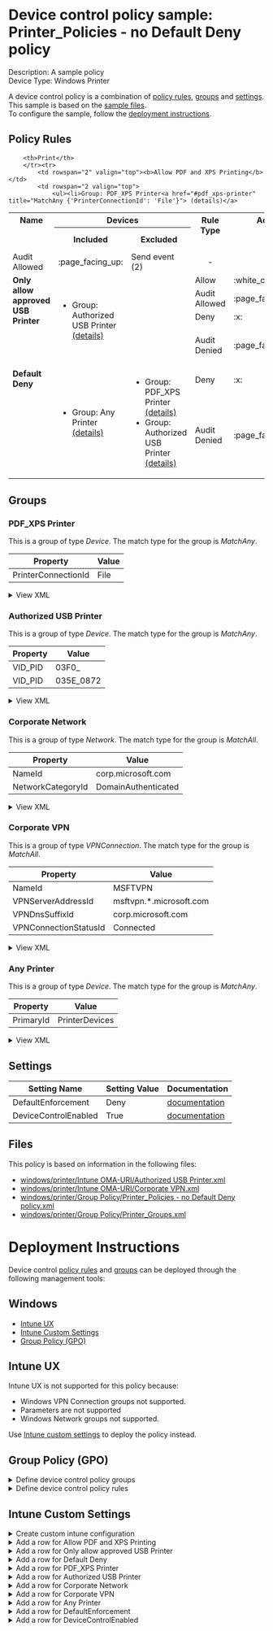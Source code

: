 # Device control policy sample: Printer_Policies - no Default Deny policy

Description: A sample policy              
Device Type: Windows Printer

A device control policy is a combination of [policy rules](#policy-rules), [groups](#groups) and [settings](#settings).  
This sample is based on the [sample files](#files).  
To configure the sample, follow the [deployment instructions](#deployment-instructions).  

## Policy Rules


<table>
    <tr>
        <th rowspan="2" valign="top">Name</th>
        <th colspan="2" valign="top"><center>Devices</center></th>
        <th rowspan="2" valign="top">Rule Type</th>
        <th colspan="1" valign="top"><center>Access</center></th>
        <th rowspan="2" valign="top">Notification</th>
        <th rowspan="2" valign="top">Conditions</th>
    </tr>
    <tr>
        <th>Included</th>
        <th>Excluded</th>
        
		<th>Print</th>
        </tr><tr>
            <td rowspan="2" valign="top"><b>Allow PDF and XPS Printing</b></td>
            <td rowspan="2 valign="top">
                <ul><li>Group: PDF_XPS Printer<a href="#pdf_xps-printer" title="MatchAny {'PrinterConnectionId': 'File'}"> (details)</a>  
</ul>
            </td>
            <td rowspan="2" valign="top">
                <ul></ul>
            </td>
            <td>Allow</td>
            <td>:white_check_mark:</td>
            <td>None (0)</td> 
            <td>
                <center>-</center></td>
        </tr><tr>
            <td>Audit Allowed</td>
            <td>:page_facing_up:</td>
            <td>Send event (2)</td>
            <td> 
                <center>-</center></td>
        </tr><tr>
            <td rowspan="4" valign="top"><b>Only allow approved USB Printer</b></td>
            <td rowspan="4 valign="top">
                <ul><li>Group: Authorized USB Printer<a href="#authorized-usb-printer" title="MatchAny {'VID_PID': '035E_0872'}"> (details)</a>  
</ul>
            </td>
            <td rowspan="4" valign="top">
                <ul></ul>
            </td>
            <td>Allow</td>
            <td>:white_check_mark:</td>
            <td>None (0)</td> 
            <td>
                <details>
                <summary>View</summary>
                MatchAny:
                <ul><li> Windows Network: MatchAny 
                        <ul><li>Group: Corporate Network<a href="#corporate-network" title="MatchAll {'NameId': 'corp.microsoft.com', 'NetworkCategoryId': 'DomainAuthenticated'}"> (details)</a>  
</ul><li> Windows VPN Connection: MatchAny 
                        <ul><li>Group: Corporate VPN<a href="#corporate-vpn" title="MatchAll {'NameId': 'MSFTVPN', 'VPNServerAddressId': 'msftvpn.*.microsoft.com', 'VPNDnsSuffixId': 'corp.microsoft.com', 'VPNConnectionStatusId': 'Connected'}"> (details)</a>  
</ul>
                </ul>
                </details></td>
        </tr><tr>
            <td>Audit Allowed</td>
            <td>:page_facing_up:</td>
            <td>Send event (2)</td>
            <td> 
                <center>-</center></td>
        </tr><tr>
            <td>Deny</td>
            <td>:x:</td>
            <td>None (0)</td>
            <td> 
                <center>-</center></td>
        </tr><tr>
            <td>Audit Denied</td>
            <td>:page_facing_up:</td>
            <td>Show notification and Send event (3)</td>
            <td> 
                <center>-</center></td>
        </tr><tr>
            <td rowspan="2" valign="top"><b>Default Deny</b></td>
            <td rowspan="2 valign="top">
                <ul><li>Group: Any Printer<a href="#any-printer" title="MatchAny {'PrimaryId': 'PrinterDevices'}"> (details)</a>  
</ul>
            </td>
            <td rowspan="2" valign="top">
                <ul><li>Group: PDF_XPS Printer<a href="#pdf_xps-printer" title="MatchAny {'PrinterConnectionId': 'File'}"> (details)</a>  
<li>Group: Authorized USB Printer<a href="#authorized-usb-printer" title="MatchAny {'VID_PID': '035E_0872'}"> (details)</a>  
</ul>
            </td>
            <td>Deny</td>
            <td>:x:</td>
            <td>None (0)</td> 
            <td>
                <center>-</center></td>
        </tr><tr>
            <td>Audit Denied</td>
            <td>:page_facing_up:</td>
            <td>Show notification and Send event (3)</td>
            <td> 
                <center>-</center></td>
        </tr></table>


## Groups


### PDF_XPS Printer



This is a group of type *Device*. 
The match type for the group is *MatchAny*.


|  Property | Value |
|-----------|-------|
| PrinterConnectionId | File |





<details>
<summary>View XML</summary>

```xml
<Group Id="{e5170dfb-19a9-4466-8109-d36c9c912b4e}" Type="Device">
	<!-- ./Vendor/MSFT/Defender/Configuration/DeviceControl/PolicyGroups/%7Be5170dfb-19a9-4466-8109-d36c9c912b4e%7D/GroupData -->
	<Name>PDF_XPS Printer</Name>
	<MatchType>MatchAny</MatchType>
	<DescriptorIdList>
		<PrinterConnectionId>File</PrinterConnectionId>
	</DescriptorIdList>
</Group>
```
</details>

### Authorized USB Printer



This is a group of type *Device*. 
The match type for the group is *MatchAny*.


|  Property | Value |
|-----------|-------|
| VID_PID | 03F0_ |
| VID_PID | 035E_0872 |





<details>
<summary>View XML</summary>

```xml
<Group Id="{05b56e90-e682-48ff-a6c0-5602c9638182}" Type="Device">
	<!-- ./Vendor/MSFT/Defender/Configuration/DeviceControl/PolicyGroups/%7B05b56e90-e682-48ff-a6c0-5602c9638182%7D/GroupData -->
	<Name>Authorized USB Printer</Name>
	<MatchType>MatchAny</MatchType>
	<DescriptorIdList>
		<VID_PID>03F0_</VID_PID>
		<VID_PID>035E_0872</VID_PID>
	</DescriptorIdList>
</Group>
```
</details>

### Corporate Network



This is a group of type *Network*. 
The match type for the group is *MatchAll*.


|  Property | Value |
|-----------|-------|
| NameId | corp.microsoft.com |
| NetworkCategoryId | DomainAuthenticated |





<details>
<summary>View XML</summary>

```xml
<Group Id="{83d4b74a-af7c-4399-812c-fb9037e2c2b7}" Type="Network">
	<!-- ./Vendor/MSFT/Defender/Configuration/DeviceControl/PolicyGroups/%7B83d4b74a-af7c-4399-812c-fb9037e2c2b7%7D/GroupData -->
	<Name>Corporate Network</Name>
	<MatchType>MatchAll</MatchType>
	<DescriptorIdList>
		<NameId>corp.microsoft.com</NameId>
		<NetworkCategoryId>DomainAuthenticated</NetworkCategoryId>
	</DescriptorIdList>
</Group>
```
</details>

### Corporate VPN



This is a group of type *VPNConnection*. 
The match type for the group is *MatchAll*.


|  Property | Value |
|-----------|-------|
| NameId | MSFTVPN |
| VPNServerAddressId | msftvpn.*.microsoft.com |
| VPNDnsSuffixId | corp.microsoft.com |
| VPNConnectionStatusId | Connected |





<details>
<summary>View XML</summary>

```xml
<Group Id="{d633d17d-d1d1-4c73-aa27-c545c343b6d7}" Type="VPNConnection">
	<!-- ./Vendor/MSFT/Defender/Configuration/DeviceControl/PolicyGroups/%7Bd633d17d-d1d1-4c73-aa27-c545c343b6d7%7D/GroupData -->
	<Name>Corporate VPN</Name>
	<MatchType>MatchAll</MatchType>
	<DescriptorIdList>
		<NameId>MSFTVPN</NameId>
		<VPNServerAddressId>msftvpn.*.microsoft.com</VPNServerAddressId>
		<VPNDnsSuffixId>corp.microsoft.com</VPNDnsSuffixId>
		<VPNConnectionStatusId>Connected</VPNConnectionStatusId>
	</DescriptorIdList>
</Group>
```
</details>

### Any Printer



This is a group of type *Device*. 
The match type for the group is *MatchAny*.


|  Property | Value |
|-----------|-------|
| PrimaryId | PrinterDevices |





<details>
<summary>View XML</summary>

```xml
<Group Id="{090b8e1d-5c7b-4f69-a4f2-fb76fa0535fc}" Type="Device">
	<!-- ./Vendor/MSFT/Defender/Configuration/DeviceControl/PolicyGroups/%7B090b8e1d-5c7b-4f69-a4f2-fb76fa0535fc%7D/GroupData -->
	<Name>Any Printer</Name>
	<MatchType>MatchAny</MatchType>
	<DescriptorIdList>
		<PrimaryId>PrinterDevices</PrimaryId>
	</DescriptorIdList>
</Group>
```
</details>


## Settings
| Setting Name |  Setting Value | Documentation |
|--------------|----------------|---------------|
DefaultEnforcement | Deny | [documentation](https://learn.microsoft.com/en-us/windows/client-management/mdm/defender-csp#configurationdefaultenforcement) |
DeviceControlEnabled | True | [documentation](https://learn.microsoft.com/en-us/windows/client-management/mdm/defender-csp#configurationdevicecontrolenabled) |


## Files
This policy is based on information in the following files:

- [windows/printer/Intune OMA-URI/Authorized USB Printer.xml](/windows/printer/Intune%20OMA-URI/Authorized%20USB%20Printer.xml)
- [windows/printer/Intune OMA-URI/Corporate VPN.xml](/windows/printer/Intune%20OMA-URI/Corporate%20VPN.xml)
- [windows/printer/Group Policy/Printer_Policies - no Default Deny policy.xml](/windows/printer/Group%20Policy/Printer_Policies%20-%20no%20Default%20Deny%20policy.xml)
- [windows/printer/Group Policy/Printer_Groups.xml](/windows/printer/Group%20Policy/Printer_Groups.xml)


# Deployment Instructions

Device control [policy rules](#policy-rules) and [groups](#groups) can be deployed through the following management tools:


## Windows
- [Intune UX](#intune-ux)
- [Intune Custom Settings](#intune-custom-settings)
- [Group Policy (GPO)](#group-policy-gpo)





## Intune UX

Intune UX is not supported for this policy because:
- Windows VPN Connection groups not supported.
- Parameters are not supported
- Windows Network groups not supported.

Use [Intune custom settings](#intune-custom-settings) to deploy the policy instead.


## Group Policy (GPO)
<details>
<summary>Define device control policy groups</summary>

   1. Go to Computer Configuration > Administrative Templates > Windows Components > Microsoft Defender Antivirus > Device Control > Define device control policy groups.
   2. Save the XML below to a network share.
```xml
<Groups>
	<Group Id="{e5170dfb-19a9-4466-8109-d36c9c912b4e}" Type="Device">
		<!-- ./Vendor/MSFT/Defender/Configuration/DeviceControl/PolicyGroups/%7Be5170dfb-19a9-4466-8109-d36c9c912b4e%7D/GroupData -->
		<Name>PDF_XPS Printer</Name>
		<MatchType>MatchAny</MatchType>
		<DescriptorIdList>
			<PrinterConnectionId>File</PrinterConnectionId>
		</DescriptorIdList>
	</Group>
	<Group Id="{05b56e90-e682-48ff-a6c0-5602c9638182}" Type="Device">
		<!-- ./Vendor/MSFT/Defender/Configuration/DeviceControl/PolicyGroups/%7B05b56e90-e682-48ff-a6c0-5602c9638182%7D/GroupData -->
		<Name>Authorized USB Printer</Name>
		<MatchType>MatchAny</MatchType>
		<DescriptorIdList>
			<VID_PID>03F0_</VID_PID>
			<VID_PID>035E_0872</VID_PID>
		</DescriptorIdList>
	</Group>
	<Group Id="{83d4b74a-af7c-4399-812c-fb9037e2c2b7}" Type="Network">
		<!-- ./Vendor/MSFT/Defender/Configuration/DeviceControl/PolicyGroups/%7B83d4b74a-af7c-4399-812c-fb9037e2c2b7%7D/GroupData -->
		<Name>Corporate Network</Name>
		<MatchType>MatchAll</MatchType>
		<DescriptorIdList>
			<NameId>corp.microsoft.com</NameId>
			<NetworkCategoryId>DomainAuthenticated</NetworkCategoryId>
		</DescriptorIdList>
	</Group>
	<Group Id="{d633d17d-d1d1-4c73-aa27-c545c343b6d7}" Type="VPNConnection">
		<!-- ./Vendor/MSFT/Defender/Configuration/DeviceControl/PolicyGroups/%7Bd633d17d-d1d1-4c73-aa27-c545c343b6d7%7D/GroupData -->
		<Name>Corporate VPN</Name>
		<MatchType>MatchAll</MatchType>
		<DescriptorIdList>
			<NameId>MSFTVPN</NameId>
			<VPNServerAddressId>msftvpn.*.microsoft.com</VPNServerAddressId>
			<VPNDnsSuffixId>corp.microsoft.com</VPNDnsSuffixId>
			<VPNConnectionStatusId>Connected</VPNConnectionStatusId>
		</DescriptorIdList>
	</Group>
	<Group Id="{090b8e1d-5c7b-4f69-a4f2-fb76fa0535fc}" Type="Device">
		<!-- ./Vendor/MSFT/Defender/Configuration/DeviceControl/PolicyGroups/%7B090b8e1d-5c7b-4f69-a4f2-fb76fa0535fc%7D/GroupData -->
		<Name>Any Printer</Name>
		<MatchType>MatchAny</MatchType>
		<DescriptorIdList>
			<PrimaryId>PrinterDevices</PrimaryId>
		</DescriptorIdList>
	</Group>
</Groups>
```
   3. In the Define device control policy groups window, select *Enabled* and specify the network share file path containing the XML groups data.
</details>

<details>
<summary>Define device control policy rules</summary>
 
  1. Go to Computer Configuration > Administrative Templates > Windows Components > Microsoft Defender Antivirus > Device Control > Define device control policy rules.
  2. Save the XML below to a network share.
```xml
<PolicyRules>
	<PolicyRule Id="{f5877f47-78ab-4f33-94e4-c44f18ec6dca}" >
		<!-- ./Vendor/MSFT/Defender/Configuration/DeviceControl/PolicyRules/%7Bf5877f47-78ab-4f33-94e4-c44f18ec6dca%7D/RuleData -->
		<Name>Allow PDF and XPS Printing</Name>
		<IncludedIdList>
			<GroupId>{e5170dfb-19a9-4466-8109-d36c9c912b4e}</GroupId>
		</IncludedIdList>
		<ExcludedIdList>
		</ExcludedIdList>
		<Entry Id="{12bd5f8e-94e8-4205-a990-635c24e43c59}">
			<Type>Allow</Type>
			<AccessMask>64</AccessMask>
			<Options>0</Options>
		</Entry>
		<Entry Id="{0fef09f8-7a68-4827-841b-d48afef6ba4c}">
			<Type>AuditAllowed</Type>
			<AccessMask>64</AccessMask>
			<Options>2</Options>
		</Entry>
	</PolicyRule>
	<PolicyRule Id="{f7e75634-7eec-4e67-bec5-5e7750cb9e02}" >
		<!-- ./Vendor/MSFT/Defender/Configuration/DeviceControl/PolicyRules/%7Bf7e75634-7eec-4e67-bec5-5e7750cb9e02%7D/RuleData -->
		<Name>Only allow approved USB Printer</Name>
		<IncludedIdList>
			<GroupId>{05b56e90-e682-48ff-a6c0-5602c9638182}</GroupId>
		</IncludedIdList>
		<ExcludedIdList>
		</ExcludedIdList>
		<Entry Id="{27c79875-25d2-4765-aec2-cb2d1000613f}">
			<Type>Allow</Type>
			<AccessMask>64</AccessMask>
			<Options>0</Options>
			<Parameters MatchType="MatchAny">
				<Network MatchType="MatchAny">
					<GroupId>{83d4b74a-af7c-4399-812c-fb9037e2c2b7}</GroupId>
				</Network>
				<VPNConnection MatchType="MatchAny">
					<GroupId>{d633d17d-d1d1-4c73-aa27-c545c343b6d7}</GroupId>
				</VPNConnection>
			</Parameters>
		</Entry>
		<Entry Id="{b280c2bf-ca5d-46a1-afc9-7e34d8098ca7}">
			<Type>AuditAllowed</Type>
			<AccessMask>64</AccessMask>
			<Options>2</Options>
		</Entry>
		<Entry Id="{e1c591a1-c8b8-4cfa-986a-aa0a689097b6}">
			<Type>Deny</Type>
			<AccessMask>64</AccessMask>
			<Options>0</Options>
		</Entry>
		<Entry Id="{c413f1f2-109f-43ca-a8a2-a40ab689fe86}">
			<Type>AuditDenied</Type>
			<AccessMask>64</AccessMask>
			<Options>3</Options>
		</Entry>
	</PolicyRule>
	<PolicyRule Id="{e6ccf2cb-20d6-4478-bf2d-66f247ced6f3}" >
		<!-- ./Vendor/MSFT/Defender/Configuration/DeviceControl/PolicyRules/%7Be6ccf2cb-20d6-4478-bf2d-66f247ced6f3%7D/RuleData -->
		<Name>Default Deny</Name>
		<IncludedIdList>
			<GroupId>{090b8e1d-5c7b-4f69-a4f2-fb76fa0535fc}</GroupId>
		</IncludedIdList>
		<ExcludedIdList>
			<GroupId>{e5170dfb-19a9-4466-8109-d36c9c912b4e}</GroupId>
			<GroupId>{05b56e90-e682-48ff-a6c0-5602c9638182}</GroupId>
		</ExcludedIdList>
		<Entry Id="{6b9cf286-ec70-4463-bfaf-29f32bb5f0dc}">
			<Type>Deny</Type>
			<AccessMask>64</AccessMask>
			<Options>0</Options>
		</Entry>
		<Entry Id="{48fe1c20-83ef-4163-aa99-882f49f3ec1d}">
			<Type>AuditDenied</Type>
			<AccessMask>64</AccessMask>
			<Options>3</Options>
		</Entry>
	</PolicyRule>
</PolicyRules>
```
  3. In the Define device control policy rules window, select *Enabled*, and enter the network share file path containing the XML rules data.
</details>

## Intune Custom Settings

<details>
<summary>Create custom intune configuration</summary>

   1. Navigate to Devices > Configuration profiles
   2. Click Create (New Policy)
   3. Select Platform "Windows 10 and Later"
   4. Select Profile "Templates"
   5. Select Template Name "Custom"
   6. Click "Create"
   7. Under Name, enter **
   8. Optionally, enter a description
   9. Click "Next" 
</details>
<details>
<summary>Add a row for Allow PDF and XPS Printing</summary>  
   
   1. Click "Add"
   2. For Name, enter *Allow PDF and XPS Printing*
   3. For Description, enter **
   4. For OMA-URI, enter  *./Vendor/MSFT/Defender/Configuration/DeviceControl/PolicyRules/%7Bf5877f47-78ab-4f33-94e4-c44f18ec6dca%7D/RuleData*
   5. For Data type, select *String (XML File)*
   
        
   6. For Custom XML, select  *windows\printer\Intune OMA-URI\allow_pdf_and_xps_printing{f5877f47-78ab-4f33-94e4-c44f18ec6dca}.xml*
         
   
   7. Click "Save"
</details>
<details>
<summary>Add a row for Only allow approved USB Printer</summary>  
   
   1. Click "Add"
   2. For Name, enter *Only allow approved USB Printer*
   3. For Description, enter **
   4. For OMA-URI, enter  *./Vendor/MSFT/Defender/Configuration/DeviceControl/PolicyRules/%7Bf7e75634-7eec-4e67-bec5-5e7750cb9e02%7D/RuleData*
   5. For Data type, select *String (XML File)*
   
        
   6. For Custom XML, select  *windows\printer\Intune OMA-URI\only_allow_approved_usb_printer{f7e75634-7eec-4e67-bec5-5e7750cb9e02}.xml*
         
   
   7. Click "Save"
</details>
<details>
<summary>Add a row for Default Deny</summary>  
   
   1. Click "Add"
   2. For Name, enter *Default Deny*
   3. For Description, enter **
   4. For OMA-URI, enter  *./Vendor/MSFT/Defender/Configuration/DeviceControl/PolicyRules/%7Be6ccf2cb-20d6-4478-bf2d-66f247ced6f3%7D/RuleData*
   5. For Data type, select *String (XML File)*
   
        
   6. For Custom XML, select  *windows\printer\Intune OMA-URI\default_deny{e6ccf2cb-20d6-4478-bf2d-66f247ced6f3}.xml*
         
   
   7. Click "Save"
</details>
<details>
<summary>Add a row for PDF_XPS Printer</summary>  
   
   1. Click "Add"
   2. For Name, enter *PDF_XPS Printer*
   3. For Description, enter **
   4. For OMA-URI, enter  *./Vendor/MSFT/Defender/Configuration/DeviceControl/PolicyGroups/%7Be5170dfb-19a9-4466-8109-d36c9c912b4e%7D/GroupData*
   5. For Data type, select *String (XML File)*
   
        
   6. For Custom XML, select  *windows\printer\Intune OMA-URI\PDF_XPS Printer.xml*
         
   
   7. Click "Save"
</details>
<details>
<summary>Add a row for Authorized USB Printer</summary>  
   
   1. Click "Add"
   2. For Name, enter *Authorized USB Printer*
   3. For Description, enter **
   4. For OMA-URI, enter  *./Vendor/MSFT/Defender/Configuration/DeviceControl/PolicyGroups/%7B05b56e90-e682-48ff-a6c0-5602c9638182%7D/GroupData*
   5. For Data type, select *String (XML File)*
   
        
   6. For Custom XML, select  *windows\printer\Intune OMA-URI\Authorized USB Printer.xml*
         
   
   7. Click "Save"
</details>
<details>
<summary>Add a row for Corporate Network</summary>  
   
   1. Click "Add"
   2. For Name, enter *Corporate Network*
   3. For Description, enter **
   4. For OMA-URI, enter  *./Vendor/MSFT/Defender/Configuration/DeviceControl/PolicyGroups/%7B83d4b74a-af7c-4399-812c-fb9037e2c2b7%7D/GroupData*
   5. For Data type, select *String (XML File)*
   
        
   6. For Custom XML, select  *windows\printer\Intune OMA-URI\Corporate Network.xml*
         
   
   7. Click "Save"
</details>
<details>
<summary>Add a row for Corporate VPN</summary>  
   
   1. Click "Add"
   2. For Name, enter *Corporate VPN*
   3. For Description, enter **
   4. For OMA-URI, enter  *./Vendor/MSFT/Defender/Configuration/DeviceControl/PolicyGroups/%7Bd633d17d-d1d1-4c73-aa27-c545c343b6d7%7D/GroupData*
   5. For Data type, select *String (XML File)*
   
        
   6. For Custom XML, select  *windows\printer\Intune OMA-URI\Corporate VPN.xml*
         
   
   7. Click "Save"
</details>
<details>
<summary>Add a row for Any Printer</summary>  
   
   1. Click "Add"
   2. For Name, enter *Any Printer*
   3. For Description, enter **
   4. For OMA-URI, enter  *./Vendor/MSFT/Defender/Configuration/DeviceControl/PolicyGroups/%7B090b8e1d-5c7b-4f69-a4f2-fb76fa0535fc%7D/GroupData*
   5. For Data type, select *String (XML File)*
   
        
   6. For Custom XML, select  *windows\printer\Intune OMA-URI\Any printer group.xml*
         
   
   7. Click "Save"
</details>
<details>
<summary>Add a row for DefaultEnforcement</summary>  
   
   1. Click "Add"
   2. For Name, enter *DefaultEnforcement*
   3. For Description, enter **
   4. For OMA-URI, enter  *./Vendor/MSFT/Defender/Configuration/DefaultEnforcement*
   5. For Data type, select *Integer*
   
   7. For Value, enter *2*
   
   7. Click "Save"
</details>
<details>
<summary>Add a row for DeviceControlEnabled</summary>  
   
   1. Click "Add"
   2. For Name, enter *DeviceControlEnabled*
   3. For Description, enter **
   4. For OMA-URI, enter  *./Vendor/MSFT/Defender/Configuration/DeviceControlEnabled*
   5. For Data type, select *Integer*
   
   7. For Value, enter *1*
   
   7. Click "Save"
</details>



